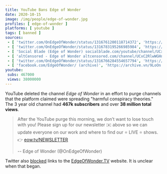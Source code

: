 ```yaml
---
title: YouTube Bans Edge of Wonder
date: 2020-10-15
image: /img/people/edge-of-wonder.jpg
profiles: [ edge-of-wonder ]
platforms: [ youtube ]
tags: [ banned ]
sources:
 - [ 'twitter.com/OnEdgeOfWonder/status/1316761200118714372', 'https://archive.is/cqpvn' ]
 - [ 'twitter.com/OnEdgeOfWonder/status/1316783195266985984', 'https://archive.is/OSo7p' ]
 - [ 'Social Blade (Edge of Wonder) socialblade.com/youtube/channel/UCxC2RlwWGHnwXanvHNBmw2w', 'https://archive.is/UTa3p' ]
 - [ 'altCensored - Edge of Wonder altcensored.com/channel/UCxC2RlwWGHnwXanvHNBmw2w', 'https://archive.is/eHKgA' ]
 - [ 'twitter.com/OnEdgeOfWonder/status/1316766284554657794', 'https://archive.is/m9KGF' ]
 - [ 'facebook.com/EdgeOfWonder/ (archive)', 'https://archive.vn/9LoOn' ]
youtube:
 subs: 467000
 views: 38000000
---
```


YouTube deleted the channel _Edge of Wonder_ in an effort to purge channels
that the platform claimed were spreading "harmful conspiracy theories." The 3
year old channel had **467k subscribers** and over **38 million total views**.
> After the YouTube purge this morning, we don’t want to lose touch with you!
> Please sign up for our newsletter :envelope: above so we can update everyone
> on our work and where to find our :star: LIVE :star: shows. :point_right:
> [eow.tv/NEWSLETTER](http://eow.tv/NEWSLETTER)
>
> -- Edge of Wonder (@OnEdgeOfWonder) [](https://archive.is/OSo7p)

Twitter also [blocked](https://archive.is/DHQ38) links to the
[EdgeOfWonder.TV](https://edgeofwonder.tv) website. It is unclear when that
began.
